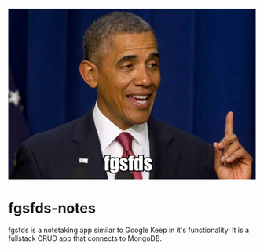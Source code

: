 ![obama](./img/obama.png)
# fgsfds-notes
fgsfds is a notetaking app similar to Google Keep in it's functionality. It is a fullstack CRUD app that connects to MongoDB.
